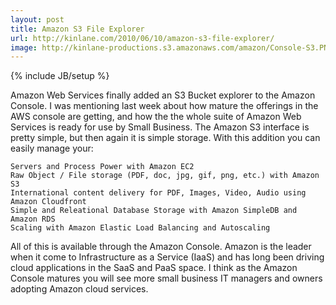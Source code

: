 ```yaml
---
layout: post
title: Amazon S3 File Explorer
url: http://kinlane.com/2010/06/10/amazon-s3-file-explorer/
image: http://kinlane-productions.s3.amazonaws.com/amazon/Console-S3.PNG
---
```

{% include JB/setup %}
Amazon Web Services finally added an S3 Bucket explorer to the Amazon Console. I was mentioning last week about how mature the offerings in the AWS console are getting, and how the the whole suite of Amazon Web Services is ready for use by Small Business. 
The Amazon S3 interface is pretty simple, but then again it is simple storage. With this addition you can easily manage your:

	Servers and Process Power with Amazon EC2
	Raw Object / File storage (PDF, doc, jpg, gif, png, etc.) with Amazon S3
	International content delivery for PDF, Images, Video, Audio using Amazon Cloudfront
	Simple and Releational Database Storage with Amazon SimpleDB and Amazon RDS
	Scaling with Amazon Elastic Load Balancing and Autoscaling

All of this is available through the Amazon Console. Amazon is the leader when it come to Infrastructure as a Service (IaaS) and has long been driving cloud applications in the SaaS and PaaS space.
I think as the Amazon Console matures you will see more small business IT managers and owners adopting Amazon cloud services.